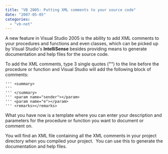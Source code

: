 ```yaml
---
title: "VB 2005: Putting XML comments to your source code"
date: "2007-05-05"
categories: 
  - "vb-net"
---
```


A new feature in Visual Studio 2005 is the ability to add XML comments to your procedures and functions and even classes, which can be picked up by Visual Studio's **IntelliSense** besides providing means to generate documentation and help files for the source code. 

To add the XML comments, type 3 single quotes (**'''**) to the line before the procedure or function and Visual Studio will add the following block of comments:

    ''' <summary>
    ''' 
    ''' </summary>
    ''' <param name="sender"></param>
    ''' <param name="e"></param>
    ''' <remarks></remarks>

What you have now is a template where you can enter your description and parameters for the procedure or function you want to document or comment on.

You will find an XML file containing all the XML comments in your project directory when you compiled your project.  You can use this to generate the documentation and help files.
